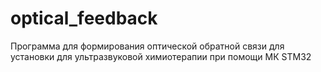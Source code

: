 # optical_feedback
Программа для формирования оптической обратной связи для установки для ультразвуковой химиотерапии при помощи МК STM32
